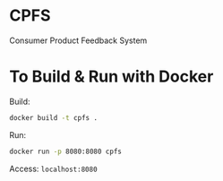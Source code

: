 # CPFS

Consumer Product Feedback System

# To Build & Run with Docker

Build:

```bash
docker build -t cpfs .
```

Run:

```bash
docker run -p 8080:8080 cpfs
```

Access: `localhost:8080`
